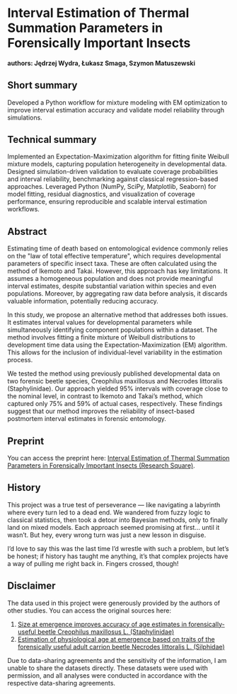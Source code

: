# Interval Estimation of Thermal Summation Parameters in Forensically Important Insects
#### authors: Jędrzej Wydra, Łukasz Smaga, Szymon Matuszewski

## Short summary
Developed a Python workflow for mixture modeling with EM optimization to improve interval estimation accuracy and validate model reliability through simulations.

## Technical summary
Implemented an Expectation-Maximization algorithm for fitting finite Weibull mixture models, capturing population heterogeneity in developmental data. Designed simulation-driven validation to evaluate coverage probabilities and interval reliability, benchmarking against classical regression-based approaches. Leveraged Python (NumPy, SciPy, Matplotlib, Seaborn) for model fitting, residual diagnostics, and visualization of coverage performance, ensuring reproducible and scalable interval estimation workflows.

## Abstract
Estimating time of death based on entomological evidence commonly relies on the "law of total effective temperature", which requires developmental parameters of specific insect taxa. These are often calculated using the method of Ikemoto and Takai. However, this approach has key limitations. It assumes a homogeneous population and does not provide meaningful interval estimates, despite substantial variation within species and even populations. Moreover, by aggregating raw data before analysis, it discards valuable information, potentially reducing accuracy. 

In this study, we propose an alternative method that addresses both issues. It estimates interval values for developmental parameters while simultaneously identifying component populations within a dataset. The method involves fitting a finite mixture of Weibull distributions to development time data using the Expectation-Maximization (EM) algorithm. This allows for the inclusion of individual-level variability in the estimation process. 

We tested the method using previously published developmental data on two forensic beetle species, Creophilus maxillosus and Necrodes littoralis (Staphylinidae). Our approach yielded 95% intervals with coverage close to the nominal level, in contrast to Ikemoto and Takai’s method, which captured only 75% and 59% of actual cases, respectively. These findings suggest that our method improves the reliability of insect-based postmortem interval estimates in forensic entomology.

## Preprint
You can access the preprint here: [Interval Estimation of Thermal Summation Parameters in Forensically Important Insects (Research Square)](https://www.researchsquare.com/article/rs-6823516/v1). 

## History
This project was a true test of perseverance — like navigating a labyrinth where every turn led to a dead end. We wandered from fuzzy logic to classical statistics, then took a detour into Bayesian methods, only to finally land on mixed models. Each approach seemed promising at first… until it wasn’t. But hey, every wrong turn was just a new lesson in disguise.

I’d love to say this was the last time I’d wrestle with such a problem, but let’s be honest; if history has taught me anything, it’s that complex projects have a way of pulling me right back in. Fingers crossed, though!

## Disclaimer
The data used in this project were generously provided by the authors of other studies. You can access the original sources here:

1. [Size at emergence improves accuracy of age estimates in forensically-useful beetle Creophilus maxillosus L. (Staphylinidae)](https://doi.org/10.1038/s41598-018-20796-1)
2. [Estimation of physiological age at emergence based on traits of the forensically useful adult carrion beetle Necrodes littoralis L. (Silphidae)](https://doi.org/10.1016/j.forsciint.2020.110407)

Due to data-sharing agreements and the sensitivity of the information, I am unable to share the datasets directly. These datasets were used with permission, and all analyses were conducted in accordance with the respective data-sharing agreements.

